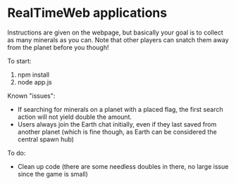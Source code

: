 # RealTimeWeb applications

Instructions are given on the webpage, but basically your goal is to collect as many minerals as you can. Note that other players can snatch them away from the planet before you though!

To start:
1) npm install
2) node app.js

Known "issues":
- If searching for minerals on a planet with a placed flag, the first search action will not yield double the amount.
- Users always join the Earth chat initially, even if they last saved from another planet (which is fine though, as Earth can be considered the central spawn hub)

To do:
- Clean up code (there are some needless doubles in there, no large issue since the game is small)
